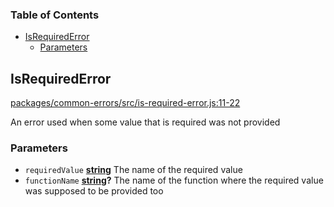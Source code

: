<!-- Generated by documentation.js. Update this documentation by updating the source code. -->

### Table of Contents

-   [IsRequiredError][1]
    -   [Parameters][2]

## IsRequiredError

[packages/common-errors/src/is-required-error.js:11-22][3]

An error used when some value that is required was not provided

### Parameters

-   `requiredValue` **[string][4]** The name of the required value
-   `functionName` **[string][4]?** The name of the function where the required value was supposed to be provided too

[1]: #isrequirederror

[2]: #parameters

[3]: https://github.com/KrimzenNinja/shared-node-modules/blob/c6634a09e47f1e1f39ff54a996dbc8c984d7e099/packages/common-errors/src/is-required-error.js#L11-L22 "Source code on GitHub"

[4]: https://developer.mozilla.org/docs/Web/JavaScript/Reference/Global_Objects/String
